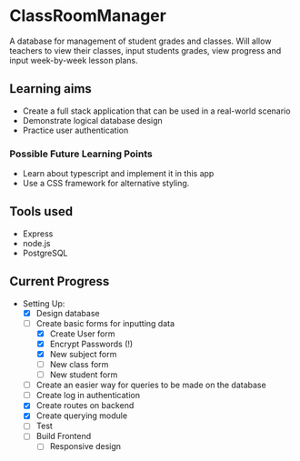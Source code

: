 # ClassRoomManager

A database for management of student grades and classes. Will allow teachers to view their classes, input students grades, view progress and input week-by-week lesson plans.

## Learning aims

- Create a full stack application that can be used in a real-world scenario
- Demonstrate logical database design
- Practice user authentication

### Possible Future Learning Points

- Learn about typescript and implement it in this app
- Use a CSS framework for alternative styling.

## Tools used

- Express
- node.js
- PostgreSQL

## Current Progress

- Setting Up:
    - [x] Design database
    - [ ] Create basic forms for inputting data
        - [x] Create User form
        - [x] Encrypt Passwords (!)
        - [x] New subject form
        - [ ] New class form
        - [ ] New student form
    - [ ] Create an easier way for queries to be made on the database
    - [ ] Create log in authentication
    - [x] Create routes on backend
    - [x] Create querying module
    - [ ] Test
    - [ ] Build Frontend
        - [ ] Responsive design